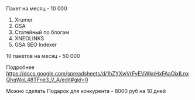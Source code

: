 Пакет на месяц - 10 000
1) Xrumer
2) GSA
3) Статейный по блогам
4) XNEOLINKS
5) GSA SEO Indexer


10 пакетов на месяц - 50 000

Подробнее
https://docs.google.com/spreadsheets/d/1hZYXwVrFyEVWknHxFAaOixILnxQhqWoL48TFne3_V_A/edit#gid=0

Можно сделать Подарок для конкурента - 8000 руб на 10 дней